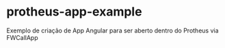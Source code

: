 # protheus-app-example
Exemplo de criação de App Angular para ser aberto dentro do Protheus via FWCallApp
